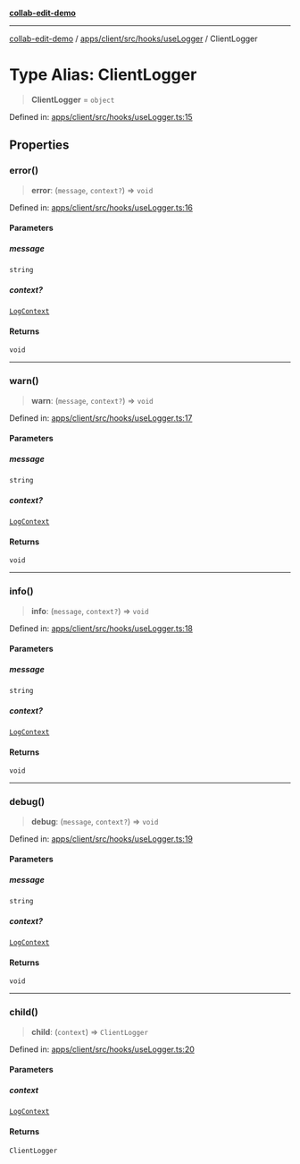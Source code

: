 [**collab-edit-demo**](../../../../../../README.md)

***

[collab-edit-demo](../../../../../../README.md) / [apps/client/src/hooks/useLogger](../README.md) / ClientLogger

# Type Alias: ClientLogger

> **ClientLogger** = `object`

Defined in: [apps/client/src/hooks/useLogger.ts:15](https://github.com/austyle-io/pub-sub-demo/blob/facd25f09850fc4e78e94ce267c52e173d869933/apps/client/src/hooks/useLogger.ts#L15)

## Properties

### error()

> **error**: (`message`, `context?`) => `void`

Defined in: [apps/client/src/hooks/useLogger.ts:16](https://github.com/austyle-io/pub-sub-demo/blob/facd25f09850fc4e78e94ce267c52e173d869933/apps/client/src/hooks/useLogger.ts#L16)

#### Parameters

##### message

`string`

##### context?

[`LogContext`](LogContext.md)

#### Returns

`void`

***

### warn()

> **warn**: (`message`, `context?`) => `void`

Defined in: [apps/client/src/hooks/useLogger.ts:17](https://github.com/austyle-io/pub-sub-demo/blob/facd25f09850fc4e78e94ce267c52e173d869933/apps/client/src/hooks/useLogger.ts#L17)

#### Parameters

##### message

`string`

##### context?

[`LogContext`](LogContext.md)

#### Returns

`void`

***

### info()

> **info**: (`message`, `context?`) => `void`

Defined in: [apps/client/src/hooks/useLogger.ts:18](https://github.com/austyle-io/pub-sub-demo/blob/facd25f09850fc4e78e94ce267c52e173d869933/apps/client/src/hooks/useLogger.ts#L18)

#### Parameters

##### message

`string`

##### context?

[`LogContext`](LogContext.md)

#### Returns

`void`

***

### debug()

> **debug**: (`message`, `context?`) => `void`

Defined in: [apps/client/src/hooks/useLogger.ts:19](https://github.com/austyle-io/pub-sub-demo/blob/facd25f09850fc4e78e94ce267c52e173d869933/apps/client/src/hooks/useLogger.ts#L19)

#### Parameters

##### message

`string`

##### context?

[`LogContext`](LogContext.md)

#### Returns

`void`

***

### child()

> **child**: (`context`) => `ClientLogger`

Defined in: [apps/client/src/hooks/useLogger.ts:20](https://github.com/austyle-io/pub-sub-demo/blob/facd25f09850fc4e78e94ce267c52e173d869933/apps/client/src/hooks/useLogger.ts#L20)

#### Parameters

##### context

[`LogContext`](LogContext.md)

#### Returns

`ClientLogger`
